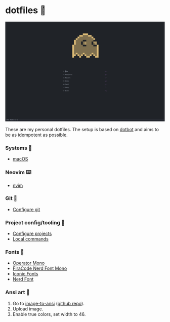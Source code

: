 # dotfiles 🍩

![screenshot](.github/nvim.png)

These are my personal dotfiles. The setup is based on
[dotbot](https://github.com/anishathalye/dotbot) and aims to be as idempotent as
possible.

### Systems 🚀

- [macOS](docs/macos.md)

### Neovim ⌨️

- [nvim](installers/nvim.sh)

### Git 🐙

- [Configure git](docs/git.md)

### Project config/tooling 🧢

- [Configure projects](installers)
- [Local commands](bin/)

### Fonts 💯

- [Operator Mono](https://typography.com/blog/introducing-operator)
- [FiraCode Nerd Font Mono](https://github.com/ryanoasis/nerd-fonts/tree/master/patched-fonts/FiraCode)
- [Iconic Fonts](https://github.com/mdSlash/iconic-fonts)
- [Nerd Font](https://github.com/ryanoasis/nerd-fonts)

### Ansi art 🎨

1. Go to [image-to-ansi](https://dom111.github.io/image-to-ansi) ([github repo](https://github.com/dom111/image-to-ansi)).
2. Upload image.
3. Enable true colors, set width to 46.
